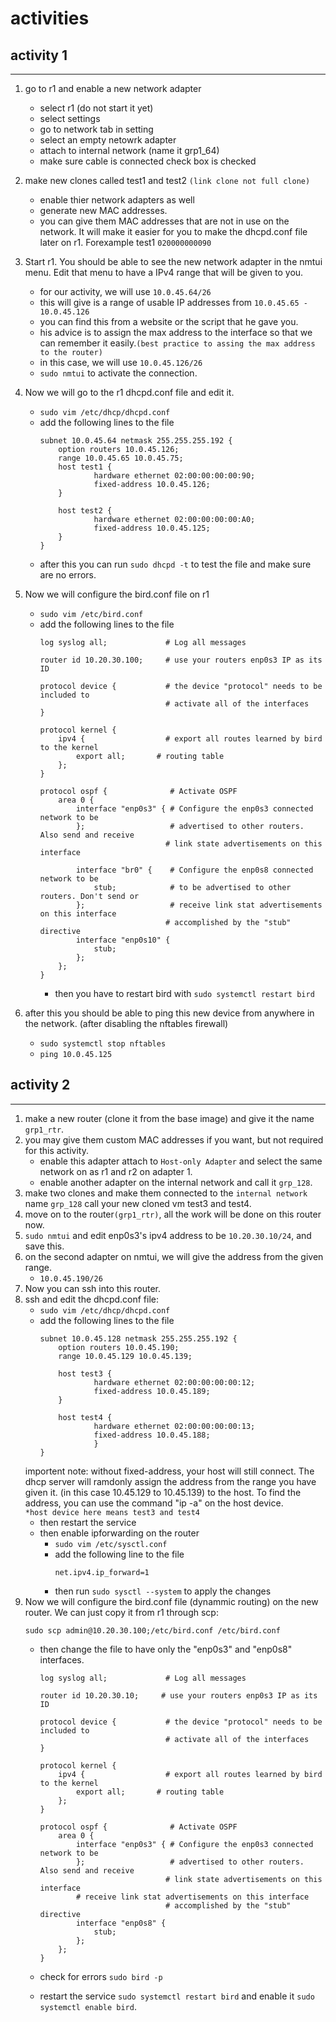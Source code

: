 # activities
## activity 1

---

1. go to r1 and enable a new network adapter
    * select r1 (do not start it yet)
    * select settings
    * go to network tab in setting
    * select an empty netowrk adapter
    * attach to internal network (name it grp1_64)
    * make sure cable is connected check box is checked
2. make new clones called test1 and test2 `(link clone not full clone)`
    * enable thier network adapters as well
    * generate new MAC addresses.
    * you can give them MAC addresses that are not in use on the network. It
      will make it easier for you to make the dhcpd.conf file later on r1. Forexample
      test1 `020000000090`
3. Start r1. You should be able to see the new network adapter in the nmtui menu.
Edit that menu to have a IPv4 range that will be given to you. 
    * for our activity, we will use `10.0.45.64/26`
    * this will give is a range of usable IP addresses from `10.0.45.65 - 10.0.45.126`
    * you can find this from a website or the script that he gave you. 
    * his advice is to assign the max address to the interface so that we can
      remember it easily.`(best practice to assing the max address to the router)`
    * in this case, we will use `10.0.45.126/26`
    * `sudo nmtui` to activate the connection.

4. Now we will go to the r1 dhcpd.conf file and edit it.
    * `sudo vim /etc/dhcp/dhcpd.conf`
    * add the following lines to the file
        ```
        subnet 10.0.45.64 netmask 255.255.255.192 {
            option routers 10.0.45.126;
            range 10.0.45.65 10.0.45.75;
            host test1 {
                    hardware ethernet 02:00:00:00:00:90;
                    fixed-address 10.0.45.126;
            }

            host test2 {
                    hardware ethernet 02:00:00:00:00:A0;
                    fixed-address 10.0.45.125;
            }
        }
        ```
    * after this you can run `sudo dhcpd -t` to test the file and make sure
      are no errors.

5. Now we will configure the bird.conf file on r1
    - `sudo vim /etc/bird.conf`
    - add the following lines to the file
        ```
        log syslog all;             # Log all messages

        router id 10.20.30.100;     # use your routers enp0s3 IP as its ID

        protocol device {           # the device "protocol" needs to be included to
                                    # activate all of the interfaces
        }

        protocol kernel {
            ipv4 {                  # export all routes learned by bird to the kernel
                export all;       # routing table
            };
        }

        protocol ospf {              # Activate OSPF
            area 0 {
                interface "enp0s3" { # Configure the enp0s3 connected network to be
                };                   # advertised to other routers. Also send and receive
                                    # link state advertisements on this interface

                interface "br0" {    # Configure the enp0s8 connected network to be
                    stub;            # to be advertised to other routers. Don't send or
                };                   # receive link stat advertisements on this interface
                                    # accomplished by the "stub" directive
                interface "enp0s10" {
                    stub;
                };
            };
        }
        ```
        * then you have to restart bird with `sudo systemctl restart bird`

6. after this you should be able to ping this new device from anywhere in the
   network. (after disabling the nftables firewall)
    - `sudo systemctl stop nftables`
    - `ping 10.0.45.125`


## activity 2

---

1. make a new router (clone it from the base image) and give it the name `grp1_rtr`.
2. you may give them custom MAC addresses if you want, but not required for
   this activity.
    * enable this adapter attach to `Host-only Adapter` and select the same network on as r1 and r2 on adapter 1.
    * enable another adapter on the internal network and call it `grp_128`.
3. make two clones and make them connected to the `internal network` name `grp_128` call your new cloned vm test3 and test4.
4. move on to the router`(grp1_rtr)`, all the work will be done on this router now.
5. `sudo nmtui` and edit enp0s3's ipv4 address to be `10.20.30.10/24`, and save
   this. 
6. on the second adapter on nmtui, we will give the address from the given range.
    - `10.0.45.190/26` 
7. Now you can ssh into this router. 
8. ssh and edit the dhcpd.conf file:
    - `sudo vim /etc/dhcp/dhcpd.conf`
    - add the following lines to the file
        ```
        subnet 10.0.45.128 netmask 255.255.255.192 {
            option routers 10.0.45.190;
            range 10.0.45.129 10.0.45.139;

            host test3 {
                    hardware ethernet 02:00:00:00:00:12;
                    fixed-address 10.0.45.189;
            }

            host test4 {
                    hardware ethernet 02:00:00:00:00:13;
                    fixed-address 10.0.45.188;
                    }
        }
        ```
    importent note: without fixed-address, your host will still connect. The dhcp server will ramdonly assign the address from the range you have given it. (in this case  10.45.129 to 10.45.139) to the host. To find the address, you can use the command "ip -a" on the host device.  
    `*host device here means test3 and test4`
    - then restart the service
    - then enable ipforwarding on the router
        - `sudo vim /etc/sysctl.conf`
        - add the following line to the file
            ```
            net.ipv4.ip_forward=1
            ```
        - then run `sudo sysctl --system` to apply the changes
9. Now we will configure  the bird.conf file (dynammic routing) on the new router. We can just
   copy it from r1 through scp:
   ```
   sudo scp admin@10.20.30.100;/etc/bird.conf /etc/bird.conf
   ```
    - then change the file to have only the "enp0s3" and "enp0s8" interfaces.
        ```
        log syslog all;             # Log all messages

        router id 10.20.30.10;     # use your routers enp0s3 IP as its ID

        protocol device {           # the device "protocol" needs to be included to
                                    # activate all of the interfaces
        }

        protocol kernel {
            ipv4 {                  # export all routes learned by bird to the kernel
                export all;       # routing table
            };
        }

        protocol ospf {              # Activate OSPF
            area 0 {
                interface "enp0s3" { # Configure the enp0s3 connected network to be
                };                   # advertised to other routers. Also send and receive
                                    # link state advertisements on this interface
                # receive link stat advertisements on this interface
                                    # accomplished by the "stub" directive
                interface "enp0s8" {
                    stub;
                };
            };
        }
        ```

    - check for errors `sudo bird -p`
    - restart the service `sudo systemctl restart bird` and enable it
      `sudo systemctl enable bird`.
